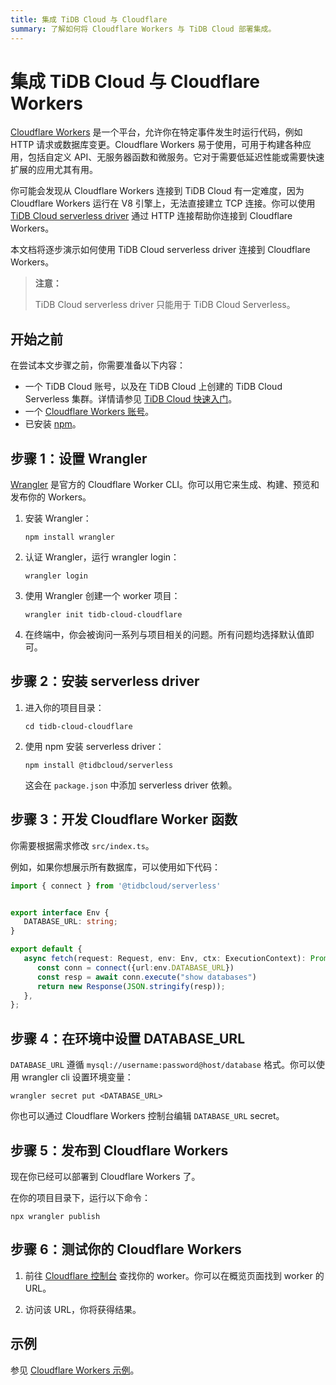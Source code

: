 ```yaml
---
title: 集成 TiDB Cloud 与 Cloudflare
summary: 了解如何将 Cloudflare Workers 与 TiDB Cloud 部署集成。
---
```


# 集成 TiDB Cloud 与 Cloudflare Workers

[Cloudflare Workers](https://workers.cloudflare.com/) 是一个平台，允许你在特定事件发生时运行代码，例如 HTTP 请求或数据库变更。Cloudflare Workers 易于使用，可用于构建各种应用，包括自定义 API、无服务器函数和微服务。它对于需要低延迟性能或需要快速扩展的应用尤其有用。

你可能会发现从 Cloudflare Workers 连接到 TiDB Cloud 有一定难度，因为 Cloudflare Workers 运行在 V8 引擎上，无法直接建立 TCP 连接。你可以使用 [TiDB Cloud serverless driver](/tidb-cloud/serverless-driver.md) 通过 HTTP 连接帮助你连接到 Cloudflare Workers。

本文档将逐步演示如何使用 TiDB Cloud serverless driver 连接到 Cloudflare Workers。

> **注意：**
>
> TiDB Cloud serverless driver 只能用于 TiDB Cloud Serverless。

## 开始之前

在尝试本文步骤之前，你需要准备以下内容：

- 一个 TiDB Cloud 账号，以及在 TiDB Cloud 上创建的 TiDB Cloud Serverless 集群。详情请参见 [TiDB Cloud 快速入门](/tidb-cloud/tidb-cloud-quickstart.md#step-1-create-a-tidb-cluster)。
- 一个 [Cloudflare Workers 账号](https://dash.cloudflare.com/login)。
- 已安装 [npm](https://docs.npmjs.com/about-npm)。

## 步骤 1：设置 Wrangler

[Wrangler](https://developers.cloudflare.com/workers/wrangler/) 是官方的 Cloudflare Worker CLI。你可以用它来生成、构建、预览和发布你的 Workers。

1. 安装 Wrangler：

   ```
   npm install wrangler
   ```

2. 认证 Wrangler，运行 wrangler login：

    ```
    wrangler login
    ```

3. 使用 Wrangler 创建一个 worker 项目：

    ```
    wrangler init tidb-cloud-cloudflare
    ```

4. 在终端中，你会被询问一系列与项目相关的问题。所有问题均选择默认值即可。

## 步骤 2：安装 serverless driver

1. 进入你的项目目录：

    ```
    cd tidb-cloud-cloudflare
    ```

2. 使用 npm 安装 serverless driver：

    ```
    npm install @tidbcloud/serverless
    ```

   这会在 `package.json` 中添加 serverless driver 依赖。

## 步骤 3：开发 Cloudflare Worker 函数

你需要根据需求修改 `src/index.ts`。

例如，如果你想展示所有数据库，可以使用如下代码：

```ts
import { connect } from '@tidbcloud/serverless'


export interface Env {
   DATABASE_URL: string;
}

export default {
   async fetch(request: Request, env: Env, ctx: ExecutionContext): Promise<Response> {
      const conn = connect({url:env.DATABASE_URL})
      const resp = await conn.execute("show databases")
      return new Response(JSON.stringify(resp));
   },
};
```

## 步骤 4：在环境中设置 DATABASE_URL

`DATABASE_URL` 遵循 `mysql://username:password@host/database` 格式。你可以使用 wrangler cli 设置环境变量：

```
wrangler secret put <DATABASE_URL>
```

你也可以通过 Cloudflare Workers 控制台编辑 `DATABASE_URL` secret。

## 步骤 5：发布到 Cloudflare Workers

现在你已经可以部署到 Cloudflare Workers 了。

在你的项目目录下，运行以下命令：

```
npx wrangler publish
```

## 步骤 6：测试你的 Cloudflare Workers

1. 前往 [Cloudflare 控制台](https://dash.cloudflare.com) 查找你的 worker。你可以在概览页面找到 worker 的 URL。

2. 访问该 URL，你将获得结果。

## 示例

参见 [Cloudflare Workers 示例](https://github.com/tidbcloud/car-sales-insight/tree/main/examples/cloudflare-workers)。